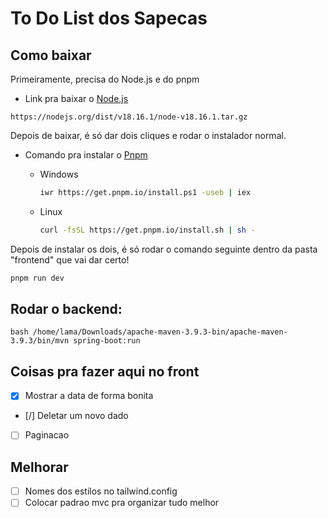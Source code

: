 # To Do List dos Sapecas

## Como baixar

Primeiramente, precisa do Node.js e do pnpm

- Link pra baixar o [Node.js](https://nodejs.org/en)

```
https://nodejs.org/dist/v18.16.1/node-v18.16.1.tar.gz
```

Depois de baixar, é só dar dois cliques e rodar o instalador normal.

- Comando pra instalar o [Pnpm](https://pnpm.io/pt/)

  - Windows

    ```sh
    iwr https://get.pnpm.io/install.ps1 -useb | iex
    ```

  - Linux

    ```sh
    curl -fsSL https://get.pnpm.io/install.sh | sh -
    ```

Depois de instalar os dois, é só rodar o comando seguinte dentro da pasta "frontend" que vai dar certo!

```bash
pnpm run dev
```

## Rodar o backend:

```
bash /home/lama/Downloads/apache-maven-3.9.3-bin/apache-maven-3.9.3/bin/mvn spring-boot:run
```

## Coisas pra fazer aqui no front

- [x] Mostrar a data de forma bonita
- [/] Deletar um novo dado
- [ ] Paginacao

## Melhorar

- [ ] Nomes dos estilos no tailwind.config
- [ ] Colocar padrao mvc pra organizar tudo melhor
